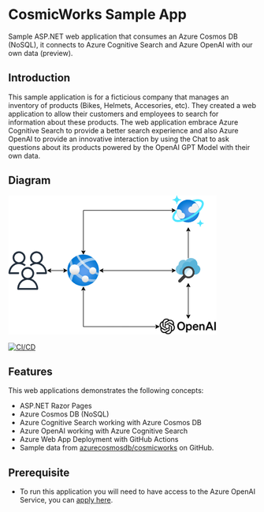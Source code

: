 # CosmicWorks Sample App

Sample ASP.NET web application that consumes an Azure Cosmos DB (NoSQL), it connects to Azure Cognitive Search and Azure OpenAI with our own data (preview).

## Introduction

This sample application is for a ficticious company that manages an inventory of products (Bikes, Helmets, Accesories, etc). They created a web application to allow their customers and employees to search for information about these products. The web application embrace Azure Cognitive Search to provide a better search experience and  also Azure OpenAI to provide an innovative interaction by using the Chat to ask questions about its products powered by the OpenAI GPT Model with their own data.

## Diagram

![](Diagram.png)

[![CI/CD](https://github.com/dsanchezcr/CosmicWorksSampleApp/actions/workflows/ci-cd.yml/badge.svg)](https://github.com/dsanchezcr/CosmicWorksSampleApp/actions/workflows/ci-cd.yml)

## Features

This web applications demonstrates the following concepts:

* ASP.NET Razor Pages
* Azure Cosmos DB (NoSQL)
* Azure Cognitive Search working with Azure Cosmos DB
* Azure OpenAI working with Azure Cognitive Search
* Azure Web App Deployment with GitHub Actions
* Sample data from [azurecosmosdb/cosmicworks](https://github.com/azurecosmosdb/cosmicworks) on GitHub.

## Prerequisite

- To run this application you will need to have access to the Azure OpenAI Service, you can [apply here](https://aka.ms/oai/access).